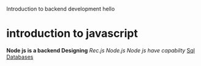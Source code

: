 Introduction to backend development hello
# introduction to javascript
 **Node js is a backend Designing**
 *Rec.js*
 _Node.js_
 _Node js have capabilty_
 <ins>Sql Databases</ins>

